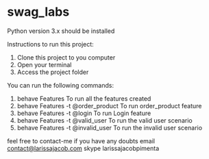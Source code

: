 # swag_labs

Python version 3.x should be installed

Instructions to run this project:
1. Clone this project to you computer
2. Open your terminal 
3. Access the project folder


You can run the following commands:
1. behave Features  To run all the features created 
2. behave Features -t @order_product  To run order_product feature
3. behave Features -t @login  To run Login feature
4. behave Features -t @valid_user  To run the valid user scenario
5. behave Features -t @invalid_user  To run the invalid user scenario

feel free to contact-me if you have any doubts
email contact@larissajacob.com
skype larissajacobpimenta    

